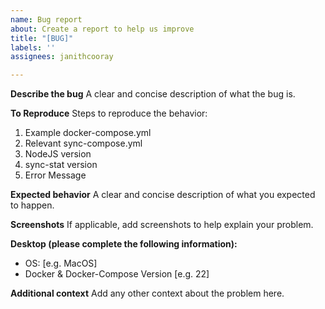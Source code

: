 ```yaml
---
name: Bug report
about: Create a report to help us improve
title: "[BUG]"
labels: ''
assignees: janithcooray

---
```


**Describe the bug**
A clear and concise description of what the bug is.

**To Reproduce**
Steps to reproduce the behavior:
1. Example docker-compose.yml
2. Relevant sync-compose.yml
3. NodeJS version
4. sync-stat version
5. Error Message 

**Expected behavior**
A clear and concise description of what you expected to happen.

**Screenshots**
If applicable, add screenshots to help explain your problem.

**Desktop (please complete the following information):**
 - OS: [e.g. MacOS]
 - Docker & Docker-Compose Version [e.g. 22]

**Additional context**
Add any other context about the problem here.
